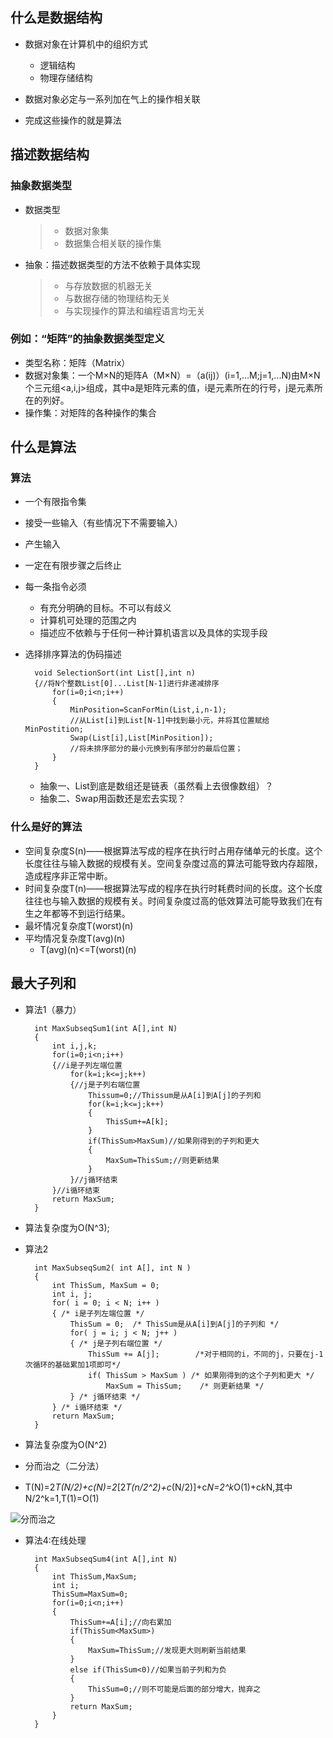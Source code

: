 ## 什么是数据结构

* 数据对象在计算机中的组织方式
  * 逻辑结构
  * 物理存储结构
  
* 数据对象必定与一系列加在气上的操作相关联

* 完成这些操作的就是算法

## 描述数据结构

### 抽象数据类型

* 数据类型
  >* 数据对象集
  >* 数据集合相关联的操作集
* 抽象：描述数据类型的方法不依赖于具体实现
  >* 与存放数据的机器无关
  >* 与数据存储的物理结构无关
  >* 与实现操作的算法和编程语言均无关
### 例如：“矩阵”的抽象数据类型定义
* 类型名称：矩阵（Matrix）
* 数据对象集：一个M×N的矩阵A（M×N）=（a(ij)）(i=1,...M;j=1,...N)由M×N个三元组<a,i,j>组成，其中a是矩阵元素的值，i是元素所在的行号，j是元素所在的列好。
* 操作集：对矩阵的各种操作的集合

## 什么是算法

### 算法
* 一个有限指令集
* 接受一些输入（有些情况下不需要输入）
* 产生输入
* 一定在有限步骤之后终止
* 每一条指令必须
  * 有充分明确的目标。不可以有歧义
  * 计算机可处理的范围之内
  * 描述应不依赖与于任何一种计算机语言以及具体的实现手段
  
* 选择排序算法的伪码描述

        void SelectionSort(int List[],int n)
        {//将N个整数List[0]...List[N-1]进行非递减排序
            for(i=0;i<n;i++)
            {   
                MinPosition=ScanForMin(List,i,n-1);
                //从List[i]到List[N-1]中找到最小元，并将其位置赋给MinPostition;
                Swap(List[i],List[MinPosition]);
                //将未排序部分的最小元换到有序部分的最后位置；
            }
        }
    * 抽象一、List到底是数组还是链表（虽然看上去很像数组）？
    * 抽象二、Swap用函数还是宏去实现？

### 什么是好的算法
* 空间复杂度S(n)——根据算法写成的程序在执行时占用存储单元的长度。这个长度往往与输入数据的规模有关。空间复杂度过高的算法可能导致内存超限，造成程序非正常中断。
* 时间复杂度T(n)——根据算法写成的程序在执行时耗费时间的长度。这个长度往往也与输入数据的规模有关。时间复杂度过高的低效算法可能导致我们在有生之年都等不到运行结果。
* 最坏情况复杂度T(worst)(n)
* 平均情况复杂度T(avg)(n)
  * T(avg)(n)<=T(worst)(n)

## 最大子列和
* 算法1（暴力）
  
        int MaxSubseqSum1(int A[],int N)
        {
            int i,j,k;
            for(i=0;i<n;i++)
            {//i是子列左端位置
                for(k=i;k<=j;k++)
                {//j是子列右端位置
                    Thissum=0;//Thissum是从A[i]到A[j]的子列和
                    for(k=i;k<=j;k++)
                    {
                        ThisSum+=A[k];
                    }
                    if(ThisSum>MaxSum)//如果刚得到的子列和更大
                    {
                        MaxSum=ThisSum;//则更新结果
                    }
                }//j循环结束
            }//i循环结束
            return MaxSum;
        }
* 算法复杂度为O(N^3);
* 算法2

        int MaxSubseqSum2( int A[], int N )  
        {
            int ThisSum, MaxSum = 0;
            int i, j;
            for( i = 0; i < N; i++ )
            { /* i是子列左端位置 */
                ThisSum = 0;  /* ThisSum是从A[i]到A[j]的子列和 */
                for( j = i; j < N; j++ ) 
                { /* j是子列右端位置 */
                    ThisSum += A[j];        /*对于相同的i，不同的j，只要在j-1次循环的基础累加1项即可*/ 
                    if( ThisSum > MaxSum ) /* 如果刚得到的这个子列和更大 */
                        MaxSum = ThisSum;    /* 则更新结果 */
                } /* j循环结束 */    
            } /* i循环结束 */    
            return MaxSum;  
        }
* 算法复杂度为O(N^2)
* 分而治之（二分法）
* T(N)=2*T(N/2)+c(N)=2*[2*T(n/2^2)+c*(N/2)]+c*N=2^k*O(1)+c*k*N,其中N/2^k=1,T(1)=O(1)
  
![分而治之](/home/picture/分而治之.png/“分而治之”)

* 算法4:在线处理

        int MaxSubseqSum4(int A[],int N)
        {
            int ThisSum,MaxSum;
            int i;
            ThisSum=MaxSum=0;
            for(i=0;i<n;i++)
            {
                ThisSum+=A[i];//向右累加
                if(ThisSum<MaxSum>)
                {
                    MaxSum=ThisSum;//发现更大则刷新当前结果
                }
                else if(ThisSum<0)//如果当前子列和为负
                {
                    ThisSum=0;//则不可能是后面的部分增大，抛弃之
                }
                return MaxSum;
            }
        }